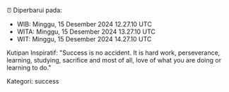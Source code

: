 ⏰ Diperbarui pada:
- WIB: Minggu, 15 Desember 2024 12.27.10 UTC
- WITA: Minggu, 15 Desember 2024 13.27.10 UTC
- WIT: Minggu, 15 Desember 2024 14.27.10 UTC

Kutipan Inspiratif:
"Success is no accident. It is hard work, perseverance, learning, studying, sacrifice and most of all, love of what you are doing or learning to do."


Kategori: success

